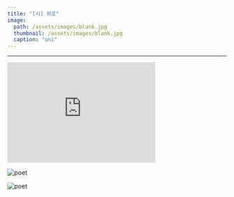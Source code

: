 ```yaml
---
title: "[시] 위로"
image: 
  path: /assets/images/blank.jpg
  thumbnail: /assets/images/blank.jpg
  caption: "uni"
---
```


----

<iframe width="340" height="230" src="https://www.youtube.com/embed/kbvzD8Valio?si=kWTSiTwAee_k-erP" title="YouTube video player" frameborder="0" allow="accelerometer; autoplay; clipboard-write; encrypted-media; gyroscope; picture-in-picture; web-share" allowfullscreen></iframe>
<br>


![poet](https://jylab.github.io/assets/images/poet.jpg)

![poet](https://jylab.github.io/assets/images/friend.jpg)